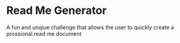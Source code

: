 # Read Me Generator
A fun and unqiue challenge that allows the user to quickly create a prossional read me document